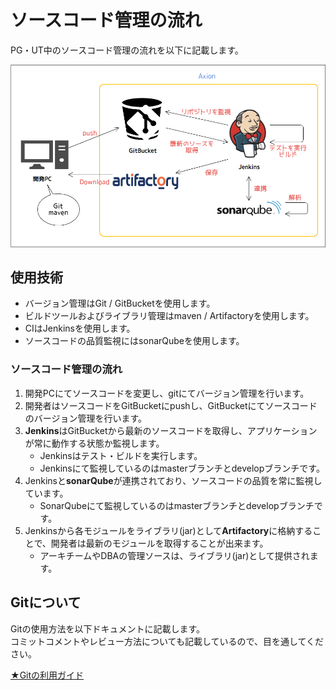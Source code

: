 # ソースコード管理の流れ

PG・UT中のソースコード管理の流れを以下に記載します。

<img src="./img/all.png" width="600px" >

## 使用技術

- バージョン管理はGit / GitBucketを使用します。
- ビルドツールおよびライブラリ管理はmaven / Artifactoryを使用します。
- CIはJenkinsを使用します。
- ソースコードの品質監視にはsonarQubeを使用します。

### ソースコード管理の流れ

1. 開発PCにてソースコードを変更し、gitにてバージョン管理を行います。
2. 開発者はソースコードをGitBucketにpushし、GitBucketにてソースコードのバージョン管理を行います。
3. **Jenkins**はGitBucketから最新のソースコードを取得し、アプリケーションが常に動作する状態か監視します。
   + Jenkinsはテスト・ビルドを実行します。
   + Jenkinsにて監視しているのはmasterブランチとdevelopブランチです。
4. Jenkinsと**sonarQube**が連携されており、ソースコードの品質を常に監視しています。
   + SonarQubeにて監視しているのはmasterブランチとdevelopブランチです。
5. Jenkinsから各モジュールをライブラリ(jar)として**Artifactory**に格納することで、開発者は最新のモジュールを取得することが出来ます。
   + アーキチームやDBAの管理ソースは、ライブラリ(jar)として提供されます。

## Gitについて

Gitの使用方法を以下ドキュメントに記載します。  
コミットコメントやレビュー方法についても記載しているので、目を通してください。

[★Gitの利用ガイド](./git.html)

